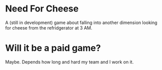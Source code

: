 # Need For Cheese
A (still in development) game about falling into another dimension looking for cheese from the refridgerator at 3 AM.
# Will it be a paid game?
Maybe. Depends how long and hard my team and I work on it.
